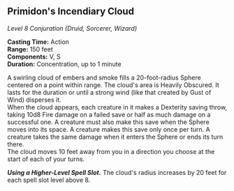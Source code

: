 ## Primidon's Incendiary Cloud
*Level 8 Conjuration (Druid, Sorcerer, Wizard)*

**Casting Time:** Action  
**Range:** 150 feet  
**Components:** V, S  
**Duration:** Concentration, up to 1 minute

A swirling cloud of embers and smoke fills a 20-foot-radius Sphere centered on a point within range. The cloud's area is Heavily Obscured. It lasts for the duration or until a strong wind (like that created by Gust of Wind) disperses it.  
When the cloud appears, each creature in it makes a Dexterity saving throw, taking 10d8 Fire damage on a failed save or half as much damage on a successful one. A creature must also make this save when the Sphere moves into its space. A creature makes this save only once per turn. A creature takes the same damage when it enters the Sphere or ends its turn there.  
The cloud moves 10 feet away from you in a direction you choose at the start of each of your turns.  

***Using a Higher-Level Spell Slot.*** The cloud's radius increases by 20 feet for each spell slot level above 8. 